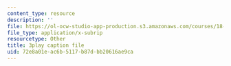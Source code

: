 ```yaml
---
content_type: resource
description: ''
file: https://ol-ocw-studio-app-production.s3.amazonaws.com/courses/18-01sc-single-variable-calculus-fall-2010/72e8a01eac6b5117b87dbb20616ae9ca_5q_3FDOkVRQ.vtt
file_type: application/x-subrip
resourcetype: Other
title: 3play caption file
uid: 72e8a01e-ac6b-5117-b87d-bb20616ae9ca
---
```

